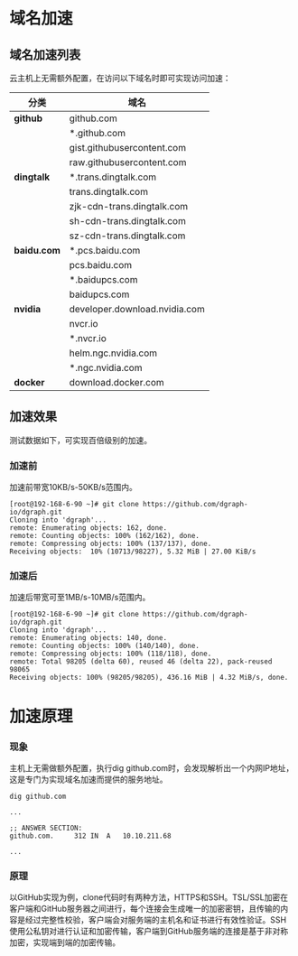 # 域名加速

## 域名加速列表

云主机上无需额外配置，在访问以下域名时即可实现访问加速：

| 分类          | 域名                                                    |
| ------------- | ------------------------------------------------------- |
| **github**    | github.com                                              |
|               | *.github.com                                            |
|               | gist.githubusercontent.com                              |
|               | raw.githubusercontent.com                               |
| **dingtalk**  | *.trans.dingtalk.com                                    |
|               | trans.dingtalk.com                                      |
|               | zjk-cdn-trans.dingtalk.com                              |
|               | sh-cdn-trans.dingtalk.com                               |
|               | sz-cdn-trans.dingtalk.com                               |
| **baidu.com** | *.pcs.baidu.com                                         |
|               | pcs.baidu.com                                           |
|               | *.baidupcs.com                                          |
|               | baidupcs.com                                            |
| **nvidia**    | developer.download.nvidia.com                           |
|               | nvcr.io                                                 |
|               | *.nvcr.io                                               |
|               | helm.ngc.nvidia.com                                     |
|               | *.ngc.nvidia.com                                        |
| **docker**    | download.docker.com                                     |

## 加速效果

测试数据如下，可实现百倍级别的加速。

### 加速前

加速前带宽10KB/s-50KB/s范围内。

```
[root@192-168-6-90 ~]# git clone https://github.com/dgraph-io/dgraph.git
Cloning into 'dgraph'...
remote: Enumerating objects: 162, done.
remote: Counting objects: 100% (162/162), done.
remote: Compressing objects: 100% (137/137), done.
Receiving objects:  10% (10713/98227), 5.32 MiB | 27.00 KiB/s
```

### 加速后

加速后带宽可至1MB/s-10MB/s范围内。

```
[root@192-168-6-90 ~]# git clone https://github.com/dgraph-io/dgraph.git
Cloning into 'dgraph'...
remote: Enumerating objects: 140, done.
remote: Counting objects: 100% (140/140), done.
remote: Compressing objects: 100% (118/118), done.
remote: Total 98205 (delta 60), reused 46 (delta 22), pack-reused 98065
Receiving objects: 100% (98205/98205), 436.16 MiB | 4.32 MiB/s, done.
```

# 加速原理

### 现象

主机上无需做额外配置，执行dig github.com时，会发现解析出一个内网IP地址，这是专门为实现域名加速而提供的服务地址。

```
dig github.com

...

;; ANSWER SECTION:
github.com.		312	IN	A	10.10.211.68

...
```

### 原理

以GitHub实现为例，clone代码时有两种方法，HTTPS和SSH。TSL/SSL加密在客户端和GitHub服务器之间进行，每个连接会生成唯一的加密密钥，且传输的内容是经过完整性校验，客户端会对服务端的主机名和证书进行有效性验证。SSH使用公私钥对进行认证和加密传输，客户端到GitHub服务端的连接是基于非对称加密，实现端到端的加密传输。 

